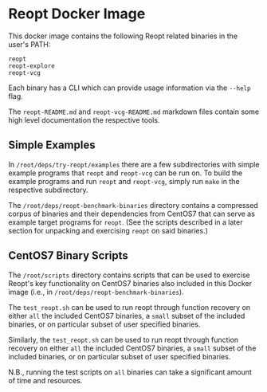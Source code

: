 # Reopt Docker Image

This docker image contains the following Reopt related binaries
in the user's PATH:

```
reopt
reopt-explore
reopt-vcg
```

Each binary has a CLI which can provide usage information
via the `--help` flag.

The `reopt-README.md` and `reopt-vcg-README.md` markdown files
contain some high level documentation the respective tools.


## Simple Examples

In `/root/deps/try-reopt/examples` there are a few subdirectories with simple
example programs that `reopt` and `reopt-vcg` can be run on. To build the
example programs and run `reopt` and `reopt-vcg`, simply run `make` in the
respective subdirectory.

The `/root/deps/reopt-benchmark-binaries` directory contains a compressed corpus
of binaries and their dependencies from CentOS7 that can serve as example target
programs for `reopt`. (See the scripts described in a later section for
unpacking and exercising `reopt` on said binaries.)


## CentOS7 Binary Scripts

The `/root/scripts` directory contains scripts that can be used to exercise
Reopt's key functionality on CentOS7 binaries also included in this Docker image
(i.e., in `/root/deps/reopt-benchmark-binaries`).

The `test_reopt.sh` can be used to run reopt through function recovery on either
`all` the included CentOS7 binaries, a `small` subset of the included binaries,
or on particular subset of user specified binaries.

Similarly, the `test_reopt.sh` can be used to run reopt through function
recovery on either `all` the included CentOS7 binaries, a `small` subset of the
included binaries, or on particular subset of user specified binaries.

N.B., running the test scripts on `all` binaries can take a significant
amount of time and resources.
